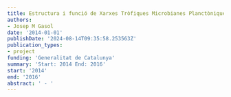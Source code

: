 ```yaml
---
title: Estructura i funció de Xarxes Tròfiques Microbianes Planctòniques
authors:
- Josep M Gasol
date: '2014-01-01'
publishDate: '2024-08-14T09:35:58.253563Z'
publication_types:
- project
funding: 'Generalitat de Catalunya'
summary: 'Start: 2014 End: 2016'
start: '2014'
end: '2016'
abstract: ' - '
---
```

